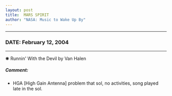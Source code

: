 ```yaml
---
layout: post
title:  MARS SPIRIT
author: "NASA: Music to Wake Up By"
---
```


----
### DATE: February 12, 2004
----
✺ Runnin' With the Devil by Van Halen

##### Comment:
* HGA [High Gain Antenna] problem that sol, no activities, song played late in the sol.
